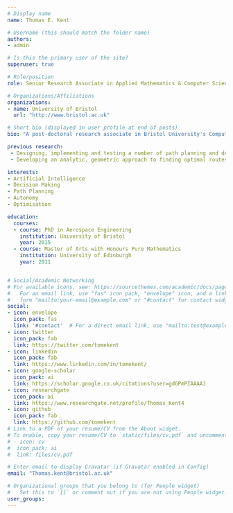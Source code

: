 ```yaml
---
# Display name
name: Thomas E. Kent

# Username (this should match the folder name)
authors:
- admin

# Is this the primary user of the site?
superuser: true

# Role/position
role: Senior Research Associate in Applied Mathematics & Computer Science

# Organizations/Affiliations
organizations:
- name: University of Bristol
  url: "http://www.bristol.ac.uk"

# Short bio (displayed in user profile at end of posts)
bio: "A post-doctoral research associate in Bristol University's Computer Science Department. Currently working on the T-B Phase project (Thales Bristol Partnership in Hybrid Autonomous Systems Engineering). I am interested in exploring how we can utilise AI, Machine Learning and Decision Making techniques within a number of key Multi-Agent Systems use-cases, e.g. Search and Rescue, Persistent Surveillance."

previous research:
 - Designing, implementing and testing a number of path planning and decision making algorithms for autonomous cars on the Venturer project.
 - Developing an analytic, geometric approach to finding optimal routes for commercial formation flight.

interests:
- Artificial Intelligence
- Decision Making
- Path Planning
- Autonomy
- Optimisation

education:
  courses:
  - course: PhD in Aerospace Engineering
    institution: University of Bristol
    year: 2015
  - course: Master of Arts with Honours Pure Mathematics
    institution: University of Edinburgh
    year: 2011


# Social/Academic Networking
# For available icons, see: https://sourcethemes.com/academic/docs/page-builder/#icons
#   For an email link, use "fas" icon pack, "envelope" icon, and a link in the
#   form "mailto:your-email@example.com" or "#contact" for contact widget.
social:
- icon: envelope
  icon_pack: fas
  link: '#contact'  # For a direct email link, use "mailto:test@example.org".
- icon: twitter
  icon_pack: fab
  link: https://twitter.com/tomekent
- icon: linkedin
  icon_pack: fab
  link: https://www.linkedin.com/in/tomekent/
- icon: google-scholar
  icon_pack: ai
  link: https://scholar.google.co.uk/citations?user=gdGPmPIAAAAJ
- icon: researchgate
  icon_pack: ai
  link: https://www.researchgate.net/profile/Thomas_Kent4
- icon: github
  icon_pack: fab
  link: https://github.com/tomekent
# Link to a PDF of your resume/CV from the About widget.
# To enable, copy your resume/CV to `static/files/cv.pdf` and uncomment the lines below.
# - icon: cv
#  icon_pack: ai
#  link: files/cv.pdf

# Enter email to display Gravatar (if Gravatar enabled in Config)
email: "Thomas.kent@bristol.ac.uk"

# Organizational groups that you belong to (for People widget)
#   Set this to `[]` or comment out if you are not using People widget.
user_groups:
---
```

